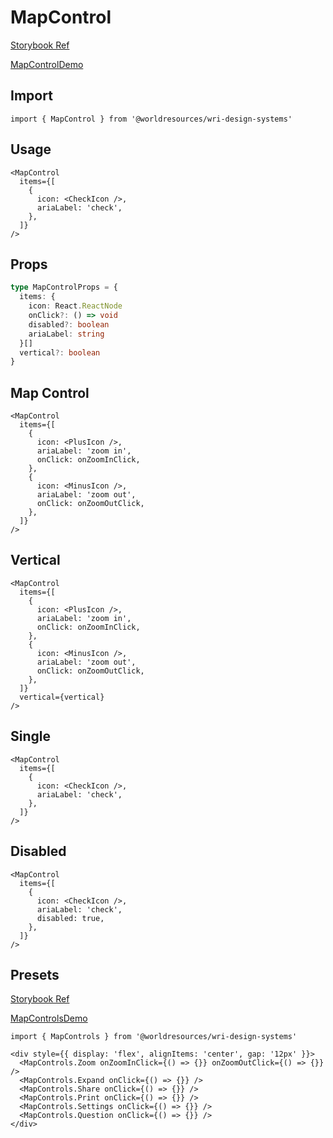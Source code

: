 # MapControl

[Storybook Ref](https://wri.github.io/wri-design-systems/?path=/docs/forms-actions-map-control--docs)

[MapControlDemo](https://github.com/wri/wri-design-systems/tree/main/src/components/Forms/Actions/MapControl/MapControlDemo.tsx)

## Import

```tsx
import { MapControl } from '@worldresources/wri-design-systems'
```

## Usage

```tsx
<MapControl
  items={[
    {
      icon: <CheckIcon />,
      ariaLabel: 'check',
    },
  ]}
/>
```

## Props

```ts
type MapControlProps = {
  items: {
    icon: React.ReactNode
    onClick?: () => void
    disabled?: boolean
    ariaLabel: string
  }[]
  vertical?: boolean
}
```

## Map Control

```tsx
<MapControl
  items={[
    {
      icon: <PlusIcon />,
      ariaLabel: 'zoom in',
      onClick: onZoomInClick,
    },
    {
      icon: <MinusIcon />,
      ariaLabel: 'zoom out',
      onClick: onZoomOutClick,
    },
  ]}
/>
```

## Vertical

```tsx
<MapControl
  items={[
    {
      icon: <PlusIcon />,
      ariaLabel: 'zoom in',
      onClick: onZoomInClick,
    },
    {
      icon: <MinusIcon />,
      ariaLabel: 'zoom out',
      onClick: onZoomOutClick,
    },
  ]}
  vertical={vertical}
/>
```

## Single

```tsx
<MapControl
  items={[
    {
      icon: <CheckIcon />,
      ariaLabel: 'check',
    },
  ]}
/>
```

## Disabled

```tsx
<MapControl
  items={[
    {
      icon: <CheckIcon />,
      ariaLabel: 'check',
      disabled: true,
    },
  ]}
/>
```

## Presets

[Storybook Ref](https://wri.github.io/wri-design-systems/?path=/docs/forms-actions-map-control-preset-map-controls--docs)

[MapControlsDemo](https://github.com/wri/wri-design-systems/tree/main/src/components/Forms/Actions/MapControl/MapControlDemo.tsx)

```tsx
import { MapControls } from '@worldresources/wri-design-systems'
```

```tsx
<div style={{ display: 'flex', alignItems: 'center', gap: '12px' }}>
  <MapControls.Zoom onZoomInClick={() => {}} onZoomOutClick={() => {}} />
  <MapControls.Expand onClick={() => {}} />
  <MapControls.Share onClick={() => {}} />
  <MapControls.Print onClick={() => {}} />
  <MapControls.Settings onClick={() => {}} />
  <MapControls.Question onClick={() => {}} />
</div>
```
